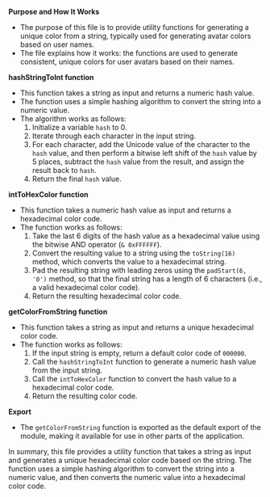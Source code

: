 **Purpose and How It Works**

* The purpose of this file is to provide utility functions for generating a unique color from a string, typically used for generating avatar colors based on user names.
* The file explains how it works: the functions are used to generate consistent, unique colors for user avatars based on their names.

**hashStringToInt function**

* This function takes a string as input and returns a numeric hash value.
* The function uses a simple hashing algorithm to convert the string into a numeric value.
* The algorithm works as follows:
	1. Initialize a variable `hash` to 0.
	2. Iterate through each character in the input string.
	3. For each character, add the Unicode value of the character to the `hash` value, and then perform a bitwise left shift of the `hash` value by 5 places, subtract the `hash` value from the result, and assign the result back to `hash`.
	4. Return the final `hash` value.

**intToHexColor function**

* This function takes a numeric hash value as input and returns a hexadecimal color code.
* The function works as follows:
	1. Take the last 6 digits of the hash value as a hexadecimal value using the bitwise AND operator (`& 0xFFFFFF`).
	2. Convert the resulting value to a string using the `toString(16)` method, which converts the value to a hexadecimal string.
	3. Pad the resulting string with leading zeros using the `padStart(6, '0')` method, so that the final string has a length of 6 characters (i.e., a valid hexadecimal color code).
	4. Return the resulting hexadecimal color code.

**getColorFromString function**

* This function takes a string as input and returns a unique hexadecimal color code.
* The function works as follows:
	1. If the input string is empty, return a default color code of `000000`.
	2. Call the `hashStringToInt` function to generate a numeric hash value from the input string.
	3. Call the `intToHexColor` function to convert the hash value to a hexadecimal color code.
	4. Return the resulting color code.

**Export**

* The `getColorFromString` function is exported as the default export of the module, making it available for use in other parts of the application.

In summary, this file provides a utility function that takes a string as input and generates a unique hexadecimal color code based on the string. The function uses a simple hashing algorithm to convert the string into a numeric value, and then converts the numeric value into a hexadecimal color code.
